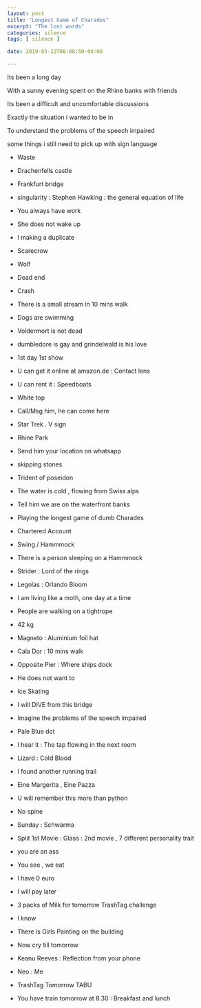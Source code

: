 ```yaml
---
layout: post
title: "Longest Game of Charades"
excerpt: "The lost words"
categories: silence
tags: [ silence ]

date: 2019-03-22T08:08:50-04:00

---
```


Its been a long day

With a sunny evening spent on the Rhine banks with friends

Its been a difficult and uncomfortable discussions

Exactly the situation i wanted to be in

To understand the problems of the speech impaired

some things i still need to pick up with sign language

* Waste

* Drachenfells castle

* Frankfurt bridge

* singularity : Stephen Hawking : the general equation of life

* You always have work

* She does not wake up

* I making a duplicate

* Scarecrow

* Wolf

* Dead end

* Crash

* There is a small stream in 10 mins walk

* Dogs are swimming

* Voldermort is not dead

* dumbledore is gay and grindelwald is his love

* 1st day 1st show

* U can get it online at amazon.de : Contact lens

* U can rent it :  Speedboats

* White top

* Call/Msg him, he can come here

* Star Trek . V sign

* Rhine Park

* Send him your location on whatsapp

* skipping stones

* Trident of poseidon

* The water is cold , flowing from Swiss alps

* Tell him we are on the waterfront banks

* Playing the longest game of dumb Charades

* Chartered Account

* Swing / Hammmock

* There is a person sleeping on a Hammmock

* Strider : Lord of the rings

* Legolas : Orlando Bloom

* I am living like a moth, one day at a time

* People are walking on a tightrope

* 42 kg

* Magneto : Aluminium foil hat

* Cala Dor : 10 mins walk

* Opposite Pier : Where ships dock

* He does not want to

* Ice Skating

* I will DIVE from this bridge

* Imagine the problems of the speech impaired

* Pale Blue dot

* I hear it : The tap flowing in the next room

* Lizard : Cold Blood

* I found another running trail

* Eine Margerita , Eine Pazza

* U will remember this more than python

* No spine

* Sunday : Schwarma

* Split 1st Movie : Glass : 2nd movie , 7 different personality trait

* you are an ass

* You see , we eat

* I have 0 euro

* I will pay later

* 3 packs of Milk for tomorrow TrashTag challenge

* I know

* There is Girls Painting on the building

* Now cry till tomorrow

* Keanu Reeves : Reflection from your phone  

* Neo : Me

* TrashTag Tomorrow TABU

* You have train tomorrow at 8.30 : Breakfast and lunch 
